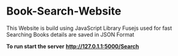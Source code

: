 # Book-Search-Website

This Website is build using JavaScript Library Fusejs used for fast Searching
Books details are saved  in JSON Format


**To run start the server**
**http://127.0.1.1:5000/Search**
